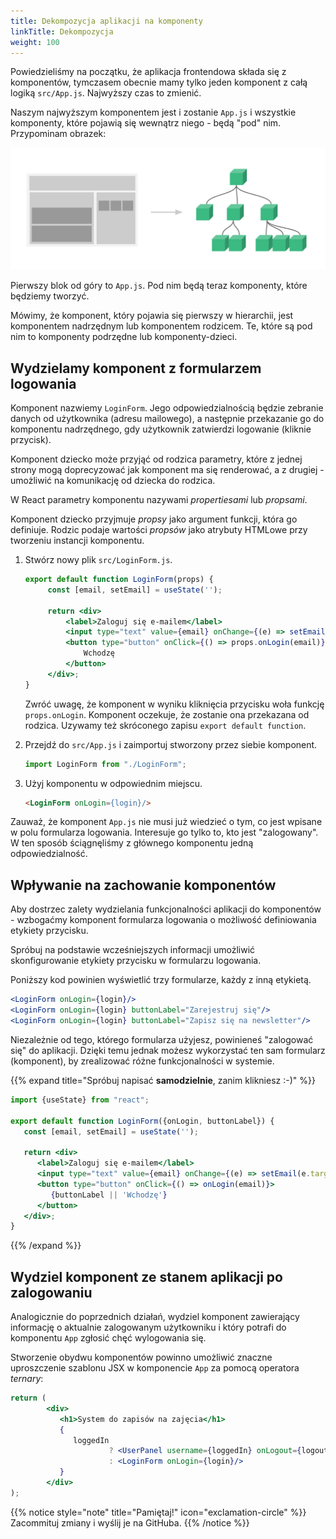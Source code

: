 ```yaml
---
title: Dekompozycja aplikacji na komponenty
linkTitle: Dekompozycja
weight: 100
---
```


Powiedzieliśmy na początku, że aplikacja frontendowa składa się z komponentów, tymczasem
obecnie mamy tylko jeden komponent z całą logiką `src/App.js`. Najwyższy czas to zmienić.

Naszym najwyższym komponentem jest i zostanie `App.js` i wszystkie komponenty, które
pojawią się wewnątrz niego - będą "pod" nim. Przypominam obrazek:

![](intro-components.png)

Pierwszy blok od góry to `App.js`. Pod nim będą teraz komponenty, które będziemy tworzyć.

Mówimy, że komponent, który pojawia się pierwszy w hierarchii, jest komponentem nadrzędnym
lub komponentem rodzicem. Te, które są pod nim to komponenty podrzędne lub
komponenty-dzieci.

## Wydzielamy komponent z formularzem logowania

Komponent nazwiemy `LoginForm`. Jego odpowiedzialnością będzie zebranie danych
od użytkownika (adresu mailowego), a następnie przekazanie go do komponentu nadrzędnego,
gdy użytkownik zatwierdzi logowanie (kliknie przycisk).

Komponent dziecko może przyjąć od rodzica parametry, które z jednej strony mogą
doprecyzować jak komponent ma się renderować, a z drugiej - umożliwić na komunikację od dziecka do rodzica.

W React parametry komponentu nazywami _propertiesami_ lub _propsami_.

Komponent dziecko przyjmuje _propsy_ jako argument funkcji, która go definiuje.
Rodzic podaje wartości _propsów_ jako atrybuty HTMLowe przy tworzeniu instancji komponentu.

1. Stwórz nowy plik `src/LoginForm.js`.
   ```jsx
   export default function LoginForm(props) {
        const [email, setEmail] = useState('');
    
        return <div>
            <label>Zaloguj się e-mailem</label>
            <input type="text" value={email} onChange={(e) => setEmail(e.target.value)}/>
            <button type="button" onClick={() => props.onLogin(email)}>
                Wchodzę
            </button>
        </div>;
   }
   ```
   Zwróć uwagę, że komponent w wyniku kliknięcia przycisku woła funkcję `props.onLogin`.
   Komponent oczekuje, że zostanie ona przekazana od rodzica. Uzywamy też skróconego zapisu
   `export default function`.

1. Przejdź do `src/App.js` i zaimportuj stworzony przez siebie komponent.
   ```js
   import LoginForm from "./LoginForm";
   ```
1. Użyj komponentu w odpowiednim miejscu.
   ```html
   <LoginForm onLogin={login}/>
   ```

Zauważ, że komponent `App.js` nie musi już wiedzieć o tym, co jest wpisane w polu
formularza logowania. Interesuje go tylko to, kto jest "zalogowany". W ten sposób
ściągnęliśmy z głównego komponentu jedną odpowiedzialność.

## Wpływanie na zachowanie komponentów

Aby dostrzec zalety wydzielania funkcjonalności aplikacji do komponentów - wzbogaćmy
komponent formularza logowania o możliwość definiowania etykiety przycisku.

Spróbuj na podstawie wcześniejszych informacji umożliwić skonfigurowanie
etykiety przycisku w formularzu logowania.

Poniższy kod powinien wyświetlić trzy formularze, każdy z inną etykietą.

```jsx
<LoginForm onLogin={login}/>
<LoginForm onLogin={login} buttonLabel="Zarejestruj się"/>
<LoginForm onLogin={login} buttonLabel="Zapisz się na newsletter"/>
```

Niezależnie od tego, którego formularza użyjesz, powinieneś "zalogować się" do aplikacji.
Dzięki temu jednak możesz wykorzystać ten sam formularz (komponent), by zrealizować
różne funkcjonalności w systemie.

{{% expand title="Spróbuj napisać **samodzielnie**, zanim klikniesz :-)" %}}

```jsx {hl_lines="3,10"}
import {useState} from "react";

export default function LoginForm({onLogin, buttonLabel}) {
   const [email, setEmail] = useState('');

   return <div>
      <label>Zaloguj się e-mailem</label>
      <input type="text" value={email} onChange={(e) => setEmail(e.target.value)}/>
      <button type="button" onClick={() => onLogin(email)}>
         {buttonLabel || 'Wchodzę'}
      </button>
   </div>;
}
```

{{% /expand %}}

## Wydziel komponent ze stanem aplikacji po zalogowaniu

Analogicznie do poprzednich działań, wydziel komponent zawierający informację o
aktualnie zalogowanym użytkowniku i który potrafi do komponentu `App` zgłosić
chęć wylogowania się.

Stworzenie obydwu komponentów powinno umożliwić znaczne uproszczenie szablonu
JSX w komponencie `App` za pomocą operatora _ternary_:

```jsx
return (
        <div>
           <h1>System do zapisów na zajęcia</h1>
           {
              loggedIn
                      ? <UserPanel username={loggedIn} onLogout={logout}/>
                      : <LoginForm onLogin={login}/>
           }
        </div>
);
```

{{% notice style="note" title="Pamiętaj!" icon="exclamation-circle" %}}
Zacommituj zmiany i wyślij je na GitHuba.
{{% /notice %}}
